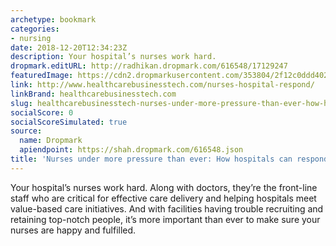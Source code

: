 ```yaml
---
archetype: bookmark
categories:
- nursing
date: 2018-12-20T12:34:23Z
description: Your hospital’s nurses work hard.
dropmark.editURL: http://radhikan.dropmark.com/616548/17129247
featuredImage: https://cdn2.dropmarkusercontent.com/353804/2f12c0ddd402e6bdacc5aa99e9341566adb5ba83cf4776e447d36cb8a89e69ff/thumbnail/nurses.JPG?Expires=1557430064&Signature=JgUnYhIsMww7YaIbbFkvzkB9rfdwuLh8N5wnQvuoirAbwwpCdzw3pjOPZh8fUg9O7K6kjgcoLKD531cHIgne~vrLqlsGddaGJZzmJ41vQ16jJC1b37rzOSYNZrFHv7PVMzaJiNUb8NCki2RIu5rEVLQ~ihbLlHeB6YDNlYL-VIc4vKwHWEtSrdNMeiAJAYtZWd1mAGH5SytJqaW5F5mGj4lQo5OEoRysbqWqShs~4Yjrtg7DTncfgeHvk8GZX3lQ3Xa2DjluTgP7~ygE3wKeGnf0DLjRxGtdjDnfSSBBLL6m9nrv8l7hFQjZwJ7k2L~~QFRRSDBkfTW7aqQx9L5agQ__&Key-Pair-Id=APKAITQYWVEN757ZA4KQ
link: http://www.healthcarebusinesstech.com/nurses-hospital-respond/
linkBrand: healthcarebusinesstech.com
slug: healthcarebusinesstech-nurses-under-more-pressure-than-ever-how-hospitals-can-respond
socialScore: 0
socialScoreSimulated: true
source:
  name: Dropmark
  apiendpoint: https://shah.dropmark.com/616548.json
title: 'Nurses under more pressure than ever: How hospitals can respond'
---
```

Your hospital’s nurses work hard. Along with doctors, they’re the front-line staff who are critical for effective care delivery and helping hospitals meet value-based care initiatives. And with facilities having trouble recruiting and retaining top-notch people, it’s more important than ever to make sure your nurses are happy and fulfilled. 

